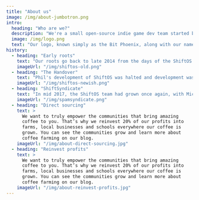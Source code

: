 ```yaml
---
title: "About us"
image: /img/about-jumbotron.png
intro:
  heading: "Who are we?"
  description: "We're a small open-source indie game dev team started by Michael VanOverbeek in 2017 from the ashes of the ShiftOS community.  With a new team, new skills, and a new vision, we set out to accomplish what ShiftOS never could."
  image: /img/logo.png
  text: "Our logo, known simply as the Bit Phoenix, along with our name, is derived from Greek mythology and represents our history as the ShiftOS development team.  The stylization of bit::phoenix(\"software\"); is meant to represent a C++ function call."
history:
  - heading: "Early roots"
    text: "Our roots go back to late 2014 from the days of the ShiftOS forums.  Originally developed by Australian YouTuber and programmer Philip Adams, ShiftOS was a game where you were thrown into an experimental operating system and your aim was to try to perform various tasks in the OS so you could earn Codepoints which could be exchanged at the Shiftorium for new programs and OS features. The goal was to upgrade the OS to something more modern and to find the secret behind its mysterious developer, DevX."
    imageUrl: "/img/shiftos-old.png"
  - heading: "The Handover"
    text: "Phil's development of ShiftOS was halted and development was handed over to a few members of the community.  One such member happened to be Michael, back then known as ThePCTransformer.  2015 saw the development of ShiftOS-Next as Michael became the lead, and soon only, developer. Eventually, in 2016, the game was ported to C# and the UI completely redesigned, with one of the final results being this image."
    imageUrl: "/img/shiftos-newish.png"
  - heading: "ShiftSyndicate"
    text: "In mid 2017, the ShiftOS team had grown once again, with Michael still in charge. With help from Phil, the game's community was able to grow once again too. Things were looking great until we attracted the attention of SpamSyndicate, otherwise known as ShiftSyndicate, who took our website for ransom as a scare tactic to get us to quit development. We didn't listen."
    imageUrl: "/img/spamsyndicate.png"
  - heading: "Direct sourcing"
    text: >
      We want to truly empower the communities that bring amazing
      coffee to you. That’s why we reinvest 20% of our profits into
      farms, local businesses and schools everywhere our coffee is
      grown. You can see the communities grow and learn more about
      coffee farming on our blog.
    imageUrl: "/img/about-direct-sourcing.jpg"
  - heading: "Reinvest profits"
    text: >
      We want to truly empower the communities that bring amazing
      coffee to you. That’s why we reinvest 20% of our profits into
      farms, local businesses and schools everywhere our coffee is
      grown. You can see the communities grow and learn more about
      coffee farming on our blog.
    imageUrl: "/img/about-reinvest-profits.jpg"
---
```

